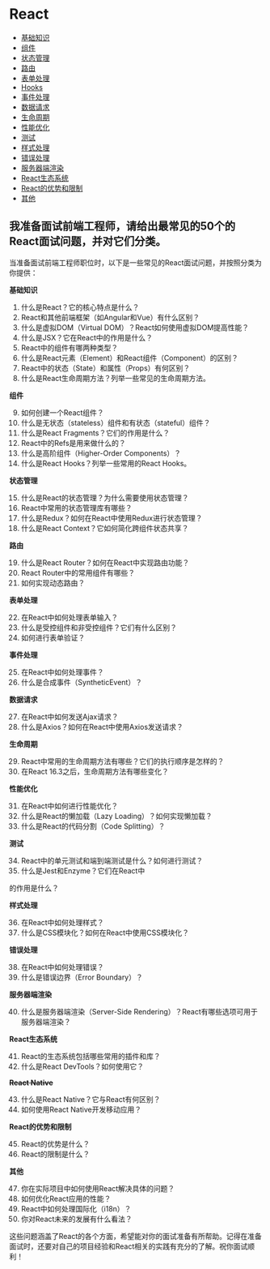 # React

- [基础知识](basic.md)
- [组件](component.md)
- [状态管理](state.md)
- [路由](route.md)
- [表单处理](form.md)
- [Hooks](hooks.md)
- [事件处理](event.md)
- [数据请求](fetch.md)
- [生命周期](lifecycle.md)
- [性能优化](optimize.md)
- [测试](test.md)
- [样式处理](style.md)
- [错误处理](error.md)
- [服务器端渲染](ssr.md)
- [React生态系统](ecology.md)
- [React的优势和限制](ad_disad.md)
- [其他](other.md)

## 我准备面试前端工程师，请给出最常见的50个的React面试问题，并对它们分类。
当准备面试前端工程师职位时，以下是一些常见的React面试问题，并按照分类为你提供：

**基础知识**

1. 什么是React？它的核心特点是什么？
2. React和其他前端框架（如Angular和Vue）有什么区别？
3. 什么是虚拟DOM（Virtual DOM）？React如何使用虚拟DOM提高性能？
4. 什么是JSX？它在React中的作用是什么？
5. React中的组件有哪两种类型？
6. 什么是React元素（Element）和React组件（Component）的区别？
7. React中的状态（State）和属性（Props）有何区别？
8. 什么是React生命周期方法？列举一些常见的生命周期方法。

**组件**

9. 如何创建一个React组件？
10. 什么是无状态（stateless）组件和有状态（stateful）组件？
11. 什么是React Fragments？它们的作用是什么？
12. React中的Refs是用来做什么的？
13. 什么是高阶组件（Higher-Order Components）？
14. 什么是React Hooks？列举一些常用的React Hooks。

**状态管理**

15. 什么是React的状态管理？为什么需要使用状态管理？
16. React中常用的状态管理库有哪些？
17. 什么是Redux？如何在React中使用Redux进行状态管理？
18. 什么是React Context？它如何简化跨组件状态共享？

**路由**

19. 什么是React Router？如何在React中实现路由功能？
20. React Router中的常用组件有哪些？
21. 如何实现动态路由？

**表单处理**

22. 在React中如何处理表单输入？
23. 什么是受控组件和非受控组件？它们有什么区别？
24. 如何进行表单验证？

**事件处理**

25. 在React中如何处理事件？
26. 什么是合成事件（SyntheticEvent）？

**数据请求**

27. 在React中如何发送Ajax请求？
28. 什么是Axios？如何在React中使用Axios发送请求？

**生命周期**

29. React中常用的生命周期方法有哪些？它们的执行顺序是怎样的？
30. 在React 16.3之后，生命周期方法有哪些变化？

**性能优化**

31. 在React中如何进行性能优化？
32. 什么是React的懒加载（Lazy Loading）？如何实现懒加载？
33. 什么是React的代码分割（Code Splitting）？

**测试**

34. React中的单元测试和端到端测试是什么？如何进行测试？
35. 什么是Jest和Enzyme？它们在React中

的作用是什么？

**样式处理**

36. 在React中如何处理样式？
37. 什么是CSS模块化？如何在React中使用CSS模块化？

**错误处理**

38. 在React中如何处理错误？
39. 什么是错误边界（Error Boundary）？

**服务器端渲染**

40. 什么是服务器端渲染（Server-Side Rendering）？React有哪些选项可用于服务器端渲染？

**React生态系统**

41. React的生态系统包括哪些常用的插件和库？
42. 什么是React DevTools？如何使用它？

~~**React Native**~~

43. 什么是React Native？它与React有何区别？
44. 如何使用React Native开发移动应用？

**React的优势和限制**

45. React的优势是什么？
46. React的限制是什么？

**其他**

47. 你在实际项目中如何使用React解决具体的问题？
48. 如何优化React应用的性能？
49. React中如何处理国际化（i18n）？
50. 你对React未来的发展有什么看法？

这些问题涵盖了React的各个方面，希望能对你的面试准备有所帮助。记得在准备面试时，还要对自己的项目经验和React相关的实践有充分的了解。祝你面试顺利！

